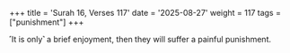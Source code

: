 +++
title = 'Surah 16, Verses 117'
date = '2025-08-27'
weight = 117
tags = ["punishment"]
+++

˹It is only˺ a brief enjoyment, then they will suffer a painful punishment.